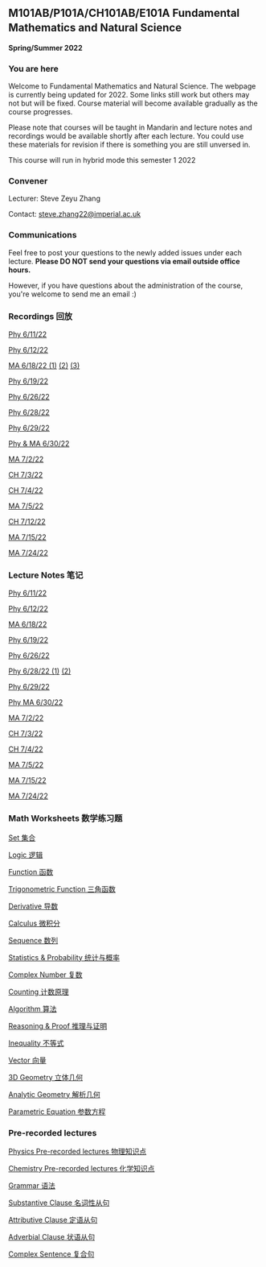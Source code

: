 ## M101AB/P101A/CH101AB/E101A Fundamental Mathematics and Natural Science　
**Spring/Summer 2022**

### You are here
Welcome to Fundamental Mathematics and Natural Science. The webpage is currently being updated for 2022. Some links still work but others may not but will be fixed. Course material will become available gradually as the course progresses.

Please note that courses will be taught in Mandarin and lecture notes and recordings would be available shortly after each lecture. You could use these materials for revision if there is something you are still unversed in.

This course will run in hybrid mode this semester 1 2022

### Convener
Lecturer: Steve Zeyu Zhang

Contact: steve.zhang22@imperial.ac.uk

### Communications
Feel free to post your questions to the newly added issues under each lecture. **Please DO NOT send your questions via email outside office hours.** 

However, if you have questions about the administration of the course, you're welcome to send me an email :)

### Recordings 回放
[Phy 6/11/22](https://anu365-my.sharepoint.com/:v:/g/personal/u7394442_anu_edu_au/ES7HfQAGOhpArIFOQh6OYVEB_rCUFj6en5KGqT6QGOGq4Q?e=LKKVUe)

[Phy 6/12/22](https://anu365-my.sharepoint.com/:v:/g/personal/u7394442_anu_edu_au/EWU1HwqXH-FBs8h_xbH98BMBmFpattenSgSYtWU3QltVcQ?e=0AhRRv)

[MA 6/18/22 (1)](https://anu365-my.sharepoint.com/:v:/g/personal/u7394442_anu_edu_au/EV1f4DK2D7NHvwrHwHZmW6MBxeIDIk3axJzmePYCTN54-Q?e=3GT3vG)
[(2)](https://anu365-my.sharepoint.com/:v:/g/personal/u7394442_anu_edu_au/Edj8jEaEYj9FuIgU4xFERa0BY5hHj08Vmp8z5I-YRFcTnw?e=JbIZNJ)
[(3)](https://anu365-my.sharepoint.com/:v:/g/personal/u7394442_anu_edu_au/EZbF95mhO6FPmJCdkZL6u9EB1Uj8Hl2ZM6NTM7kbSfRrnw?e=R3hP7V)

[Phy 6/19/22](https://anu365-my.sharepoint.com/:v:/g/personal/u7394442_anu_edu_au/Eed79GrZh_dNq-3B4ApAQAMBXwdWmmNfqQSdX9WaFSaoMA?e=8Cx5A2)

[Phy 6/26/22](https://anu365-my.sharepoint.com/:v:/g/personal/u7394442_anu_edu_au/EacjE3RD8YVOiaWkXNwwlI8BKnoN5p49DC4rKyaa43JONQ?e=kcIJaZ)

[Phy 6/28/22](https://anu365-my.sharepoint.com/:v:/g/personal/u7394442_anu_edu_au/EQ0SKRXlX4NMs1ysKahRjrEB2ZGCSap6Rx0ss1B1TFlihw?e=grR4Gj)

[Phy 6/29/22](https://anu365-my.sharepoint.com/:v:/g/personal/u7394442_anu_edu_au/ESrG7N7iqq9MtQ39bVXv63EBf3TFMZIYhly4E0CEtVocrw?e=eq1uf6)

[Phy & MA 6/30/22](https://anu365-my.sharepoint.com/:v:/g/personal/u7394442_anu_edu_au/ETqoQNAHoGtKlUyCHlZSSZ8BSeAiIQuOEnlsDjqxoUAk6w?e=KC93zn)

[MA 7/2/22](https://anu365-my.sharepoint.com/:v:/g/personal/u7394442_anu_edu_au/EaI_cokHuthDkMTpbi39JXwB-xb0ep_IepVRgbTnT2QJwQ?e=7eyHha)

[CH 7/3/22](https://anu365-my.sharepoint.com/:v:/g/personal/u7394442_anu_edu_au/EZVEG2GNVKpAqllpF5fKR7oBx6kgl8F28bhYRgiAP0c_Ag?e=wogFu7)

[CH 7/4/22](https://anu365-my.sharepoint.com/:v:/g/personal/u7394442_anu_edu_au/Ec4FzwZmZQROi3rsOJpCrZEBsDLlhmC4ZGRXUB0AmKfbjQ?e=vg6E1n)

[MA 7/5/22](https://anu365-my.sharepoint.com/:v:/g/personal/u7394442_anu_edu_au/Ea7_1TK8VE1GjWSAHb5IXwUBMcE2Ix1PNoOw2EA53BmmOg?e=jcTzE3)

[CH 7/12/22](https://anu365-my.sharepoint.com/:v:/g/personal/u7394442_anu_edu_au/ESQsedbumxBKunNUBRLDbggBWhh4Uyb9U4llGHgChCrABw?e=Edt176)

[MA 7/15/22](https://anu365-my.sharepoint.com/:v:/g/personal/u7394442_anu_edu_au/EQkpJcg1Xq1DjDAq9OuiscgBXGkEdeiF8zHYvUmbJ8qGiw?e=ty6rp6)

[MA 7/24/22](https://anu365-my.sharepoint.com/:v:/g/personal/u7394442_anu_edu_au/EfjrHkoBuCFOh-MsvVJlHxkBA94qW6ylt6kqbWCsmR5qzA?e=p7IbX6)


### Lecture Notes 笔记
[Phy 6/11/22](https://github.com/steve-zeyu-zhang/sp2022-M101/blob/main/notes/0611.png)

[Phy 6/12/22](https://github.com/steve-zeyu-zhang/sp2022-M101/blob/main/notes/0612.png)

[MA 6/18/22](https://github.com/steve-zeyu-zhang/sp22-m101/blob/main/notes/0618.png)

[Phy 6/19/22](https://github.com/steve-zeyu-zhang/sp22-m101/blob/main/notes/0619.png)

[Phy 6/26/22](https://github.com/steve-zeyu-zhang/sp22-m101/blob/main/notes/0626.png)

[Phy 6/28/22 (1)](https://github.com/steve-zeyu-zhang/sp22-m101/blob/main/notes/0628%20(1).png)
[(2)](https://github.com/steve-zeyu-zhang/sp22-m101/blob/main/notes/0628%20(2).png)

[Phy 6/29/22](https://github.com/steve-zeyu-zhang/sp22-m101/blob/main/notes/0629.png)

[Phy ](https://github.com/steve-zeyu-zhang/sp22-m101/blob/main/notes/0630%20(1).png)
[MA 6/30/22](https://github.com/steve-zeyu-zhang/sp22-m101/blob/main/notes/0630%20(2).png)

[MA 7/2/22](https://github.com/steve-zeyu-zhang/sp22-m101/blob/main/notes/0702.png)

[CH 7/3/22](https://github.com/steve-zeyu-zhang/sp22-m101/blob/main/notes/0703.pdf)

[CH 7/4/22](https://github.com/steve-zeyu-zhang/sp22-m101/blob/main/notes/0704.pdf)

[MA 7/5/22](https://github.com/steve-zeyu-zhang/sp22-m101/blob/main/notes/0705.png)

[MA 7/15/22](https://github.com/steve-zeyu-zhang/sp22-m101/blob/main/notes/0715.png)

[MA 7/24/22](https://github.com/steve-zeyu-zhang/sp22-m101/blob/main/notes/0724.png)


### Math Worksheets 数学练习题

[Set 集合](https://github.com/steve-zeyu-zhang/sp22-m101/tree/main/worksheet/set)

[Logic 逻辑](https://github.com/steve-zeyu-zhang/sp22-m101/tree/main/worksheet/logic)

[Function 函数](https://github.com/steve-zeyu-zhang/sp22-m101/tree/main/worksheet/function)

[Trigonometric Function 三角函数](https://github.com/steve-zeyu-zhang/sp22-m101/tree/main/worksheet/trig)

[Derivative 导数](https://github.com/steve-zeyu-zhang/sp22-m101/tree/main/worksheet/derivative)

[Calculus 微积分](https://github.com/steve-zeyu-zhang/sp22-m101/tree/main/worksheet/calculus)

[Sequence 数列](https://github.com/steve-zeyu-zhang/sp22-m101/tree/main/worksheet/sequence)

[Statistics & Probability 统计与概率](https://github.com/steve-zeyu-zhang/sp22-m101/tree/main/worksheet/stats)

[Complex Number 复数](https://github.com/steve-zeyu-zhang/sp22-m101/tree/main/worksheet/complex)

[Counting 计数原理](https://github.com/steve-zeyu-zhang/sp22-m101/tree/main/worksheet/counting)

[Algorithm 算法](https://github.com/steve-zeyu-zhang/sp22-m101/tree/main/worksheet/algo)

[Reasoning & Proof 推理与证明](https://github.com/steve-zeyu-zhang/sp22-m101/tree/main/worksheet/proof)

[Inequality 不等式](https://github.com/steve-zeyu-zhang/sp22-m101/tree/main/worksheet/inequality)

[Vector 向量](https://github.com/steve-zeyu-zhang/sp22-m101/tree/main/worksheet/vector)

[3D Geometry 立体几何](https://github.com/steve-zeyu-zhang/sp22-m101/tree/main/worksheet/3D%20geo)

[Analytic Geometry 解析几何](https://github.com/steve-zeyu-zhang/sp22-m101/tree/main/worksheet/analytic%20geo)

[Parametric Equation 参数方程](https://github.com/steve-zeyu-zhang/sp22-m101/tree/main/worksheet/para)

### Pre-recorded lectures

[Physics Pre-recorded lectures 物理知识点](https://www.bilibili.com/video/BV14B4y1u7Kv)

[Chemistry Pre-recorded lectures 化学知识点](https://www.bilibili.com/video/BV1h54y1V7db)

[Grammar 语法](https://www.bilibili.com/video/BV1XY411J7aG)

[Substantive Clause 名词性从句](https://www.bilibili.com/video/BV1vJ411D7A7)

[Attributive Clause 定语从句](https://www.bilibili.com/video/BV1ZE411C7kp)

[Adverbial Clause 状语从句](https://www.bilibili.com/video/BV1cJ411t7Xx)

[Complex Sentence 复合句](https://www.bilibili.com/video/BV1WJ411W7nH)


